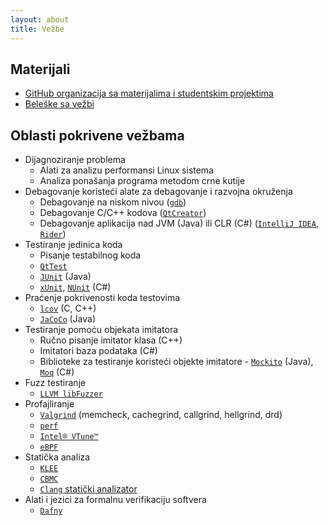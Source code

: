 ```yaml
---
layout: about
title: Vežbe
---
```



## Materijali

- [GitHub organizacija sa materijalima i studentskim projektima](https://github.com/MATF-Software-Verification)
- [Beleške sa vežbi](https://raw.githubusercontent.com/MATF-Software-Verification/VS-materials/main/MATERIALS.pdf)

## Oblasti pokrivene vežbama
  - Dijagnoziranje problema
      - Alati za analizu performansi Linux sistema
      - Analiza ponašanja programa metodom crne kutije
  - Debagovanje koristeći alate za debagovanje i razvojna okruženja
      - Debagovanje na niskom nivou ([`gdb`](https://www.sourceware.org/gdb/))
      - Debagovanje C/C++ kodova ([`QtCreator`](https://doc.qt.io/qtcreator/creator-debugging.html))
      - Debagovanje aplikacija nad JVM (Java) ili CLR (C#) ([`IntelliJ IDEA`](https://www.jetbrains.com/idea/), [`Rider`](https://www.jetbrains.com/rider/))
  - Testiranje jedinica koda
      - Pisanje testabilnog koda
      - [`QtTest`](https://doc.qt.io/qt-6/qttest-index.html)
      <!--- , [`Catch`](https://github.com/catchorg/Catch2) (C, C++) --->
      - [`JUnit`](https://junit.org) (Java)
      - [`xUnit`](https://xunit.net/), [`NUnit`](https://nunit.org/) (C#)
  - Praćenje pokrivenosti koda testovima
      - [`lcov`](https://github.com/linux-test-project/lcov) (C, C++)
      - [`JaCoCo`](https://www.jacoco.org/jacoco/) (Java)
      <!--- - [`dotnet-coverage`](https://learn.microsoft.com/en-us/dotnet/core/additional-tools/dotnet-coverage) (C#) --->
  - Testiranje pomoću objekata imitatora
      - Ručno pisanje imitator klasa (C++)
      - Imitatori baza podataka (C#)
      - Biblioteke za testiranje koristeći objekte imitatore - [`Mockito`](https://site.mockito.org/) (Java), [`Moq`](https://github.com/moq) (C#)
  - Fuzz testiranje
      - [`LLVM libFuzzer`](https://llvm.org/docs/LibFuzzer.html)
  - Profajliranje
      - [`Valgrind`](https://valgrind.org/) (memcheck, cachegrind, callgrind, hellgrind, drd)
      - [`perf`](https://perf.wiki.kernel.org/)
      - [`Intel® VTune™`](https://www.intel.com/content/www/us/en/develop/documentation/vtune-help/top.html)
      - [`eBPF`](https://ebpf.io/)
  - Statička analiza
      - [`KLEE`](https://klee.github.io/)
      - [`CBMC`](https://www.cprover.org/cbmc/)
      - [`Clang` statički analizator](https://clang.llvm.org/)
  - Alati i jezici za formalnu verifikaciju softvera
      - [`Dafny`](https://dafny.org/)

